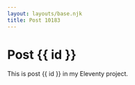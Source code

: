 ```yaml
---
layout: layouts/base.njk
title: Post 10183
---
```


# Post {{ id }}

This is post {{ id }} in my Eleventy project.
